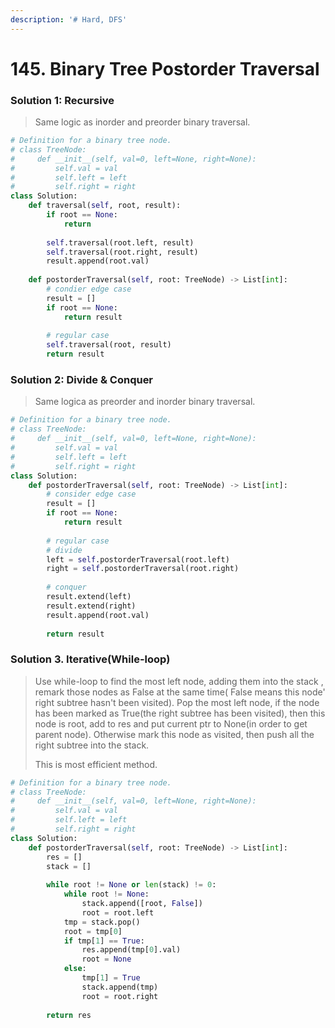 ```yaml
---
description: '# Hard, DFS'
---
```


# 145. Binary Tree Postorder Traversal

### Solution 1: Recursive

> Same logic as inorder and preorder binary traversal.

```python
# Definition for a binary tree node.
# class TreeNode:
#     def __init__(self, val=0, left=None, right=None):
#         self.val = val
#         self.left = left
#         self.right = right
class Solution:
    def traversal(self, root, result):
        if root == None:
            return
        
        self.traversal(root.left, result)
        self.traversal(root.right, result)
        result.append(root.val)
        
    def postorderTraversal(self, root: TreeNode) -> List[int]:
        # condier edge case
        result = []
        if root == None:
            return result
        
        # regular case
        self.traversal(root, result)
        return result
```

### Solution 2: Divide & Conquer

> Same logica as preorder and inorder binary traversal.

```python
# Definition for a binary tree node.
# class TreeNode:
#     def __init__(self, val=0, left=None, right=None):
#         self.val = val
#         self.left = left
#         self.right = right
class Solution:
    def postorderTraversal(self, root: TreeNode) -> List[int]:
        # consider edge case
        result = []
        if root == None:
            return result
        
        # regular case
        # divide
        left = self.postorderTraversal(root.left)
        right = self.postorderTraversal(root.right)
        
        # conquer
        result.extend(left)
        result.extend(right)
        result.append(root.val)
        
        return result
```

### Solution 3. Iterative\(While-loop\)

> Use while-loop to find the most left node, adding them into the stack , remark those nodes as False at the same time\( False means this node' right subtree hasn't been visited\). Pop the most left node, if the node has been marked as True\(the right subtree has been visited\), then this node is root, add to res and put current ptr to None\(in order to get parent node\). Otherwise mark this node as visited, then push all the right subtree into the stack.
>
> This is most efficient method.

```python
# Definition for a binary tree node.
# class TreeNode:
#     def __init__(self, val=0, left=None, right=None):
#         self.val = val
#         self.left = left
#         self.right = right
class Solution:
    def postorderTraversal(self, root: TreeNode) -> List[int]:
        res = []
        stack = []
        
        while root != None or len(stack) != 0:
            while root != None:
                stack.append([root, False])
                root = root.left
            tmp = stack.pop()
            root = tmp[0]
            if tmp[1] == True:
                res.append(tmp[0].val)
                root = None
            else:
                tmp[1] = True
                stack.append(tmp)
                root = root.right
                
        return res
```

